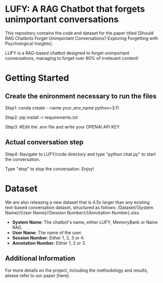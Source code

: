 # LUFY: A RAG Chatbot that forgets unimportant conversations

This repository contains the code and dataset for the paper titled [Should RAG Chatbots Forget Unimportant Conversations?
Exploring Forgetting with Psychological Insights]. 

LUFY is a RAG-based chatbot designed to forget unimportant conversations, managing to forget over 90% of irrelevant content!

# Getting Started

## Create the enironment necessary to run the files

Step1: conda create --name your_env_name python=3.11

Step2: pip install -r requirements.txt

Step3: #Edit the .env file and write your OPENAI API KEY

## Actual conversation step
Step4: Navigate to LUFY/code directory and type "python chat.py" to start the conversation.

Type "stop" to stop the conversation.
Enjoy!

# Dataset

We are also releasing a new dataset that is 4.5x larger than any existing text-based conversation dataset, structured as follows:
/Dataset/{System Name}/{User Name}/{Session Number}/{Annotation Number}.xlsx

- **System Name**: The chatbot's name, either LUFY, MemoryBank or Naive RAG.
- **User Name**: The name of the user.
- **Session Number**: Either 1, 2, 3 or 4.
- **Annotation Number**: Either 1, 2 or 3.

## Additional Information

For more details on the project, including the methodology and results, please refer to our paper [here].


